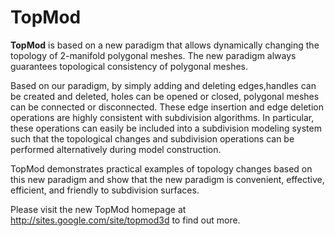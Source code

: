 # TopMod #

**TopMod** is based on a new paradigm that allows dynamically changing the topology of 2-manifold polygonal meshes. The new paradigm always guarantees topological consistency of polygonal meshes.

Based on our paradigm, by simply adding and deleting edges,handles can be created and deleted, holes can be opened or closed, polygonal meshes can be connected or disconnected. These edge insertion and edge deletion operations are highly consistent with subdivision algorithms. In particular, these operations can easily be included into a subdivision modeling system such that the topological changes and subdivision operations can be performed alternatively during model construction.

TopMod demonstrates practical examples of topology changes based on this new paradigm and show that the new paradigm is convenient, effective, efficient, and friendly to subdivision surfaces.

Please visit the new TopMod homepage at http://sites.google.com/site/topmod3d to find out more.

